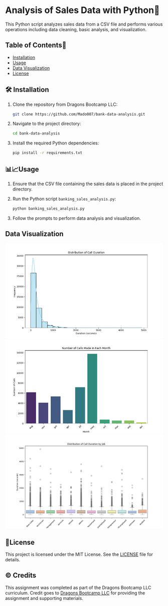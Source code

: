 # Analysis of Sales Data with Python🐍

This Python script analyzes sales data from a CSV file and performs various operations including data cleaning, basic analysis, and visualization.


## Table of Contents🧾

- [Installation](#introduction)
- [Usage](#usage)
- [Data Visualization](#datavisualization)
- [License](#license)


## 🛠️ Installation

1. Clone the repository from Dragons Bootcamp LLC:

    ```bash
    git clone https://github.com/Mado007/bank-data-analysis.git
    ```

2. Navigate to the project directory:

    ```bash
    cd bank-data-analysis
    ```

3. Install the required Python dependencies:

    ```bash
    pip install -r requirements.txt
    ```

## 📊📈Usage

1. Ensure that the CSV file containing the sales data is placed in the project directory.

2. Run the Python script `banking_sales_analysis.py`:

    ```bash
    python banking_sales_analysis.py
    ```

3. Follow the prompts to perform data analysis and visualization.

## Data Visualization
![Distribution of Call Duration](Graph-images/Distribution_of_Call%20Duration.png)
![Numbers of calls in each month](Graph-images/Numbers_of_calls_in%20each%20month.png)
![Distribution of calls](Graph-images/distribution_of_calls.png)


## 🔑License

This project is licensed under the MIT License. See the [LICENSE](LICENSE) file for details.

## © Credits

This assignment was completed as part of the Dragons Bootcamp LLC curriculum. Credit goes to [Dragons Bootcamp LLC](https://github.com/dragonsbootcampllc) for providing the assignment and supporting materials.
